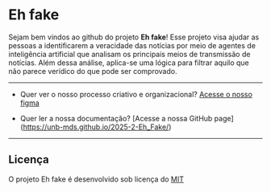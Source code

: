 # Eh fake 

Sejam bem vindos ao github do projeto **Eh fake**! Esse projeto visa ajudar as pessoas a identificarem a veracidade das notícias por meio de agentes de inteligência artificial que analisam os principais meios de transmissão de notícias. Além dessa análise, aplica-se uma lógica para filtrar aquilo que não parece verídico do que pode ser comprovado.

---

<!-- Isso aqui é para ser como um sumário -->
- Quer ver o nosso processo criativo e organizacional? [Acesse o nosso figma](https://www.figma.com/board/IEMLIEgwQhLgx0DYJ65hG0/Projeto_Eh_fake?node-id=0-1&t=MRTNctqCu7azt13s-1)

- Quer ler a nossa documentação? [Acesse a nossa GitHub page] (https://unb-mds.github.io/2025-2-Eh_Fake/)

---

<!-- A partir daqui não tem erro, sempre que fizer uma coisa nova que for relevante para vir para o README é só colocar -->
## Licença

O projeto Eh fake é desenvolvido sob licença do [MIT](https://github.com/unb-mds/2025-2-Eh_Fake/blob/main/LICENSE)
